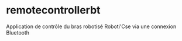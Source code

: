 # remotecontrollerbt

Application de contrôle du bras robotisé Roboti&#x27;Cse via une connexion Bluetooth
